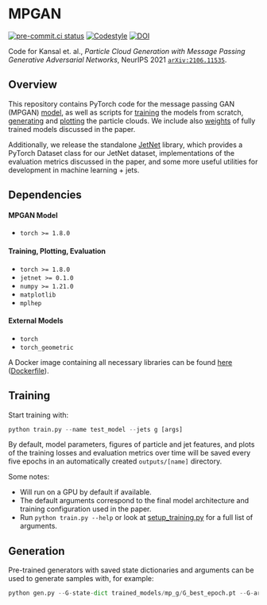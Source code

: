 # MPGAN

[![pre-commit.ci status](https://results.pre-commit.ci/badge/github/rkansal47/MPGAN/main.svg)](https://results.pre-commit.ci/latest/github/rkansal47/MPGAN/main)
[![Codestyle](https://img.shields.io/badge/code%20style-black-000000.svg)](https://github.com/psf/black)
[![DOI](https://zenodo.org/badge/382939833.svg)](https://zenodo.org/badge/latestdoi/382939833)

Code for Kansal et. al., *Particle Cloud Generation with Message Passing Generative Adversarial Networks*, NeurIPS 2021 [`arXiv:2106.11535`](https://arxiv.org/abs/2106.11535).


## Overview

This repository contains PyTorch code for the message passing GAN (MPGAN) [model](mpgan/model.py), as well as scripts for [training](train.py) the models from scratch, [generating](gen.py) and [plotting](plotting.py) the particle clouds. 
We include also [weights](trained_models) of fully trained models discussed in the paper. 

Additionally, we release the standalone [JetNet](https://github.com/jet-net/JetNet) library, which provides a PyTorch Dataset class for our JetNet dataset, implementations of the evaluation metrics discussed in the paper, and some more useful utilities for development in machine learning + jets.

## Dependencies

#### MPGAN Model

 - `torch >= 1.8.0`

#### Training, Plotting, Evaluation

 - `torch >= 1.8.0`
 - `jetnet >= 0.1.0`
 - `numpy >= 1.21.0`
 - `matplotlib`
 - `mplhep`

#### External Models

 - `torch`
 - `torch_geometric`


A Docker image containing all necessary libraries can be found [here](https://gitlab-registry.nautilus.optiputer.net/raghsthebest/mnist-graph-gan:latest) ([Dockerfile](Dockerfile)).


## Training

Start training with:

```python
python train.py --name test_model --jets g [args]  
```

By default, model parameters, figures of particle and jet features, and plots of the training losses and evaluation metrics over time will be saved every five epochs in an automatically created `outputs/[name]` directory.

Some notes:
 - Will run on a GPU by default if available. 
 - The default arguments correspond to the final model architecture and training configuration used in the paper. 
 - Run `python train.py --help` or look at [setup_training.py](setup_training.py) for a full list of arguments.


## Generation

Pre-trained generators with saved state dictionaries and arguments can be used to generate samples with, for example:

```python
python gen.py --G-state-dict trained_models/mp_g/G_best_epoch.pt --G-args trained_models/mp_g/args.txt --num-samples 50,000 --output-file trained_models/mp_g/gen_jets.npy
```
